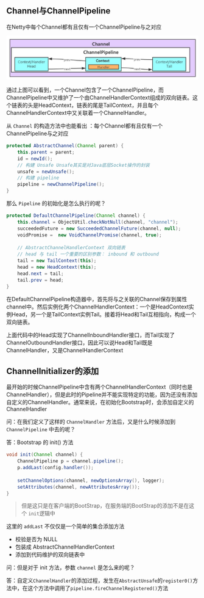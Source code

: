 ##  Channel与ChannelPipeline

在Netty中每个Channel都有且仅有一个ChannelPipeline与之对应

![](./img/Channel和ChannelPipeline.png)

通过上图可以看到，一个Channel包含了一个ChannelPipeline，而ChannelPipeline中又维护了一个由ChannelHandlerContext组成的双向链表。这个链表的头是HeadContext，链表的尾是TailContext，并且每个ChannelHandlerContext中又关联着一个ChannelHandler。



从 `Channel` 的构造方法中也能看出 ：每个Channel都有且仅有一个ChannelPipeline与之对应

```java
protected AbstractChannel(Channel parent) {
    this.parent = parent;
    id = newId();
    // 构建 Unsafe Unsafe其实是对Java底层Socket操作的封装
    unsafe = newUnsafe();
    // 构建 pipeline
    pipeline = newChannelPipeline();
}
```



那么  `Pipeline`  的初始化是怎么执行的呢？

```java
protected DefaultChannelPipeline(Channel channel) {
    this.channel = ObjectUtil.checkNotNull(channel, "channel");
    succeededFuture = new SucceededChannelFuture(channel, null);
    voidPromise =  new VoidChannelPromise(channel, true);

    // AbstractChannelHandlerContext 双向链表
    // head 与 tail 一个重要的区别参数： inbound 和 outbound
    tail = new TailContext(this);
    head = new HeadContext(this);
    head.next = tail;
    tail.prev = head;
}
```

在DefaultChannelPipeline构造器中，首先将与之关联的Channel保存到属性channel中。然后实例化两个ChannelHandlerContext：一个是HeadContext实例Head，另一个是TailContext实例Tail。接着将Head和Tail互相指向，构成一个双向链表。

上面代码中的Head实现了ChannelInboundHandler接口，而Tail实现了ChannelOutboundHandler接口，因此可以说Head和Tail既是ChannelHandler，又是ChannelHandlerContext



## ChannelInitializer的添加

最开始的时候ChannelPipeline中含有两个ChannelHandlerContext（同时也是ChannelHandler），但是此时的Pipeline并不能实现特定的功能，因为还没有添加自定义的ChannelHandler。通常来说，在初始化Bootstrap时，会添加自定义的ChannelHandler



问：在我们定义了这样的 `ChannelHandler` 方法后，又是什么时候添加到 `ChannelPipeline` 中去的呢？

答：Bootstrap 的 init() 方法

```java
void init(Channel channel) {
    ChannelPipeline p = channel.pipeline();
    p.addLast(config.handler());

    setChannelOptions(channel, newOptionsArray(), logger);
    setAttributes(channel, newAttributesArray());
}
```

> 但是这只是在客户端的BootStrap，在服务端的BootStrap的添加不是在这个 `init`逻辑中

这里的 `addLast` 不仅仅是一个简单的集合添加方法

- 校验是否为 NULL
- 包装成 AbstractChannelHandlerContext
- 添加到代码维护的双向链表中



问：但是对于 init 方法，参数 `channel` 是怎么来的呢？

答：自定义`ChannelHandler`的添加过程，发生在`AbstractUnsafe`的`register0()`方法中，在这个方法中调用了`pipeline.fireChannelRegistered()`方法